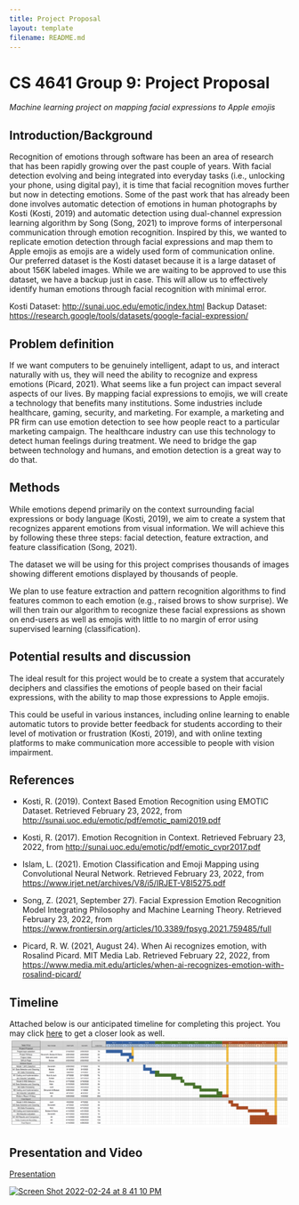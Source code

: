 ```yaml
---
title: Project Proposal
layout: template
filename: README.md
--- 
```


# CS 4641 Group 9: Project Proposal
*Machine learning project on mapping facial expressions to Apple emojis*

## Introduction/Background 

Recognition of emotions through software has been an area of research that has been rapidly growing over the past couple of years. With facial detection evolving and being integrated into everyday tasks (i.e., unlocking your phone, using digital pay), it is time that facial recognition moves further but now in detecting emotions. Some of the past work that has already been done involves automatic detection of emotions in human photographs by Kosti (Kosti, 2019) and automatic detection using dual-channel expression learning algorithm by Song (Song, 2021) to improve forms of interpersonal communication through emotion recognition. Inspired by this, we wanted to replicate emotion detection through facial expressions and map them to Apple emojis as emojis are a widely used form of communication online. Our preferred dataset is the Kosti dataset because it is a large dataset of about 156K labeled images. While we are waiting to be approved to use this dataset, we have a backup just in case. This will allow us to effectively identify human emotions through facial recognition with minimal error. 

Kosti Dataset: http://sunai.uoc.edu/emotic/index.html
Backup Dataset: https://research.google/tools/datasets/google-facial-expression/
 

## Problem definition 

If we want computers to be genuinely intelligent, adapt to us, and interact naturally with us, they will need the ability to recognize and express emotions (Picard, 2021). What seems like a fun project can impact several aspects of our lives. By mapping facial expressions to emojis, we will create a technology that benefits many institutions. Some industries include healthcare, gaming, security, and marketing. For example, a marketing and PR firm can use emotion detection to see how people react to a particular marketing campaign. The healthcare industry can use this technology to detect human feelings during treatment. We need to bridge the gap between technology and humans, and emotion detection is a great way to do that. 

 

## Methods 

While emotions depend primarily on the context surrounding facial expressions or body language (Kosti, 2019), we aim to create a system that recognizes apparent emotions from visual information. We will achieve this by following these three steps: facial detection, feature extraction, and feature classification (Song, 2021).  

The dataset we will be using for this project comprises thousands of images showing different emotions displayed by thousands of people.   

We plan to use feature extraction and pattern recognition algorithms to find features common to each emotion (e.g., raised brows to show surprise). We will then train our algorithm to recognize these facial expressions as shown on end-users as well as emojis with little to no margin of error using supervised learning (classification). 

 

## Potential results and discussion 

The ideal result for this project would be to create a system that accurately deciphers and classifies the emotions of people based on their facial expressions, with the ability to map those expressions to Apple emojis.  

This could be useful in various instances, including online learning to enable automatic tutors to provide better feedback for students according to their level of motivation or frustration (Kosti, 2019), and with online texting platforms to make communication more accessible to people with vision impairment. 

 

## References 

- Kosti, R. (2019). Context Based Emotion Recognition using EMOTIC Dataset. Retrieved February 23, 2022, from http://sunai.uoc.edu/emotic/pdf/emotic_pami2019.pdf 

- Kosti, R. (2017). Emotion Recognition in Context. Retrieved February 23, 2022, from http://sunai.uoc.edu/emotic/pdf/emotic_cvpr2017.pdf 

- Islam, L. (2021). Emotion Classification and Emoji Mapping using Convolutional Neural Network. Retrieved February 23, 2022, from https://www.irjet.net/archives/V8/i5/IRJET-V8I5275.pdf 

- Song, Z. (2021, September 27). Facial Expression Emotion Recognition Model Integrating Philosophy and Machine Learning Theory. Retrieved February 23, 2022, from https://www.frontiersin.org/articles/10.3389/fpsyg.2021.759485/full 

- Picard, R. W. (2021, August 24). When Ai recognizes emotion, with Rosalind Picard. MIT Media Lab. Retrieved February 22, 2022, from https://www.media.mit.edu/articles/when-ai-recognizes-emotion-with-rosalind-picard/ 


## Timeline 
Attached below is our anticipated timeline for completing this project. You may click [here](https://docs.google.com/spreadsheets/d/1gdtmGyuqDqsXoawf1rPn08ourgeTl3u5ylTovp2m1GM/edit?usp=sharing) to get a closer look as well.
![timeline](timeline.png)

## Presentation and Video
[Presentation](https://gtvault.sharepoint.com/:p:/s/CS4641312/EUZlf5n9j2JPuo8EhnIxTRsBwmvmfxvZWx6wrPuJogyhrw?e=ybpUGi)

[<img width="771" alt="Screen Shot 2022-02-24 at 8 41 10 PM" src="https://user-images.githubusercontent.com/54367063/155637341-77228758-2f22-4227-b0aa-5941bfdf7d38.png">](https://youtu.be/c0mfkQjocU4)
